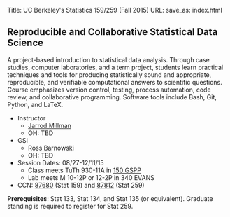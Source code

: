 Title: UC Berkeley's Statistics 159/259 (Fall 2015)
URL: 
save_as: index.html

## Reproducible and Collaborative Statistical Data Science

A project-based introduction to statistical data analysis.
Through case studies, computer laboratories, and a term project,
students learn practical techniques and tools
for producing statistically sound and appropriate, reproducible, and verifiable
computational answers to scientific questions.
Course emphasizes version control, testing, process automation,
code review, and collaborative programming.
Software tools include Bash, Git, Python, and LaTeX.

* Instructor
    * [Jarrod Millman](http://www.jarrodmillman.com)
    * OH: TBD
* GSI
    * Ross Barnowski
    * OH: TBD
* Session Dates: 08/27-12/11/15
    * Class meets TuTh 930-11A in [150 GSPP](http://ets.berkeley.edu/classrooms/150-gspp)
    * Lab meets M 10-12P or 12-2P in 340 EVANS
* CCN: [87680](http://osoc.berkeley.edu/OSOC/osoc?p_ccn=87680&p_term=FL) (Stat 159) and [87812](http://osoc.berkeley.edu/OSOC/osoc?p_ccn=87812&p_term=FL) (Stat 259)

**Prerequisites**: Stat 133, Stat 134, and Stat 135 (or equivalent).
Graduate standing is required to register for Stat 259.
